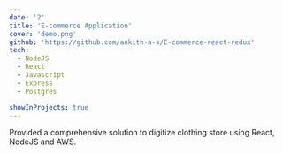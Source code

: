 ```yaml
---
date: '2'
title: 'E-commerce Application'
cover: 'demo.png'
github: 'https://github.com/ankith-a-s/E-commerce-react-redux'
tech:
  - NodeJS
  - React
  - Javascript
  - Express
  - Postgres

showInProjects: true
---
```


Provided a comprehensive solution to digitize clothing store using React, NodeJS and AWS.
